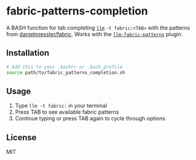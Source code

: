 # fabric-patterns-completion

A BASH function for tab completing [`llm`](https://github.com/simonw/llm) `-t fabric:<TAB>` with the patterns from [danielmiessler/fabric](https://github.com/danielmiessler/fabric/tree/main/patterns). Works with the [`llm-fabric-patterns`](https://github.com/simonw/llm-templates-fabric) plugin.

## Installation

```bash
# Add this to your .bashrc or .bash_profile
source path/to/fabric_patterns_completion.sh
```

## Usage

1. Type `llm -t fabric:` in your terminal
2. Press TAB to see available fabric patterns
3. Continue typing or press TAB again to cycle through options

## License

MIT
